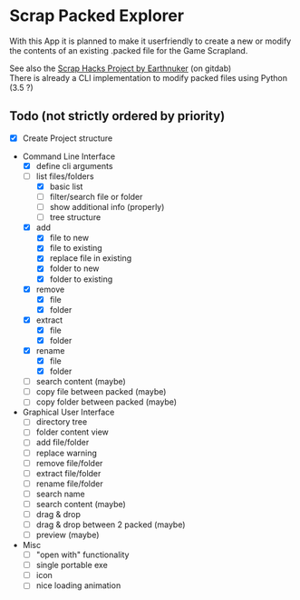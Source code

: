Scrap Packed Explorer
=====================

With this App it is planned to make it userfriendly to create a new or modify the contents of an existing .packed file for the Game Scrapland.

See also the [Scrap Hacks Project by Earthnuker](https://gitdab.com/Earthnuker/ScrapHacks) (on gitdab)  
There is already a CLI implementation to modify packed files using Python (3.5 ?)

## Todo (not strictly ordered by priority)
- [x] Create Project structure
- Command Line Interface
	- [x] define cli arguments
	- [ ] list files/folders
		- [X] basic list
		- [ ] filter/search file or folder
		- [ ] show additional info (properly)
		- [ ] tree structure
	- [x] add
		- [x] file to new
		- [x] file to existing
		- [x] replace file in existing
		- [x] folder to new
		- [x] folder to existing
	- [x] remove
		- [x] file
		- [x] folder
	- [x] extract
		- [x] file
		- [x] folder
	- [x] rename
		- [x] file
		- [x] folder
	- [ ] search content (maybe)
	- [ ] copy file between packed (maybe)
	- [ ] copy folder between packed (maybe)
- Graphical User Interface
	- [ ] directory tree
	- [ ] folder content view
	- [ ] add file/folder
	- [ ] replace warning
	- [ ] remove file/folder
	- [ ] extract file/folder
	- [ ] rename file/folder
	- [ ] search name
	- [ ] search content (maybe)
	- [ ] drag & drop
	- [ ] drag & drop between 2 packed (maybe)
	- [ ] preview (maybe)
- Misc
	- [ ] "open with" functionality
	- [ ] single portable exe
	- [ ] icon
	- [ ] nice loading animation
